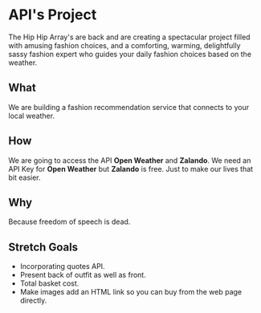 # API's Project
The Hip Hip Array's are back and are creating a spectacular project filled with amusing fashion choices, and a comforting, warming, delightfully sassy fashion expert who guides your daily fashion choices based on the weather.

## What
We are building a fashion recommendation service that connects to your local weather.

## How
We are going to access the API **Open Weather** and **Zalando**. We need an API Key for **Open Weather** but **Zalando** is free. Just to make our lives that bit easier.

## Why
Because freedom of speech is dead.

## Stretch Goals
- Incorporating quotes API.
- Present back of outfit as well as front.
- Total basket cost.
- Make images add an HTML link so you can buy from the web page directly.
